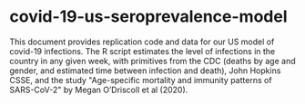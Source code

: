 # covid-19-us-seroprevalence-model

This document provides replication code and data for our US model of covid-19 infections. The R script estimates the level of infections in the country in any given week, with primitives from the CDC (deaths by age and gender, and estimated time between infection and death), John Hopkins CSSE, and the study "Age-specific mortality and immunity patterns of SARS-CoV-2" by Megan O’Driscoll et al (2020). 
